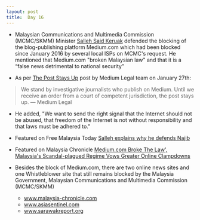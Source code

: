 ```yaml
---
layout: post
title:  Day 16
---
```


- Malaysian Communications and Multimedia Commission (MCMC/SKMM) Minister <a href="https://en.wikipedia.org/wiki/Salleh_Said_Keruak" target="_blank">Salleh Said Keruak</a> defended the blocking of the blog-publishing platform Medium.com which had been blocked since January 2016 by several local ISPs on MCMC's request. He mentioned that Medium.com "broken Malaysian law" and that it is a “false news detrimental to national security”

- As per <a href="https://medium.com/medium-legal/the-post-stays-up-d222e34cb7e7" target="_blank">The Post Stays Up</a> post by Medium Legal team on January 27th: 

> We stand by investigative journalists who publish on Medium. Until we receive an order from a court of competent jurisdiction, the post stays up. &mdash; Medium Legal

- He added, "We want to send the right signal that the Internet should not be abused, that freedom of the Internet is not without responsibility and that laws must be adhered to."

- Featured on Free Malaysia Today <a href="http://www.freemalaysiatoday.com/category/nation/2016/02/04/salleh-explains-defending-his-pm-najib-razak/" target="_blank">Salleh explains why he defends Najib</a>

- Featured on Malaysia Chronicle <a href="http://www.malaysia-chronicle.com/index.php?option=com_k2&view=item&id=610594:mediumcom-broke-the-law-malaysias-scandal-plagued-regime-vows-greater-online-clampdowns&Itemid=2" target="_blank">Medium.com Broke The Law', Malaysia's Scandal-plagued Regime Vows Greater Online Clampdowns</a> 

- Besides the block of Medium.com, there are two online news sites and one Whistleblower site that still remains blocked by the Malaysia Government, Malaysian Communications and Multimedia Commission (MCMC/SKMM)

	- www.malaysia-chronicle.com
	- www.asiasentinel.com
	- www.sarawakreport.org